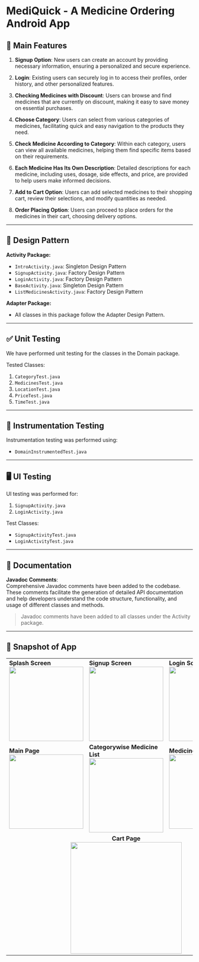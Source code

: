 # MediQuick - A Medicine Ordering Android App

## 🚀 Main Features

1. **Signup Option**: New users can create an account by providing necessary information, ensuring a personalized and secure experience.

2. **Login**: Existing users can securely log in to access their profiles, order history, and other personalized features.

3. **Checking Medicines with Discount**: Users can browse and find medicines that are currently on discount, making it easy to save money on essential purchases.

4. **Choose Category**: Users can select from various categories of medicines, facilitating quick and easy navigation to the products they need.

5. **Check Medicine According to Category**: Within each category, users can view all available medicines, helping them find specific items based on their requirements.

6. **Each Medicine Has Its Own Description**: Detailed descriptions for each medicine, including uses, dosage, side effects, and price, are provided to help users make informed decisions.

7. **Add to Cart Option**: Users can add selected medicines to their shopping cart, review their selections, and modify quantities as needed.

8. **Order Placing Option**: Users can proceed to place orders for the medicines in their cart, choosing delivery options.

---

## 🧱 Design Pattern

**Activity Package:**

- `IntroActivity.java`: Singleton Design Pattern
- `SignupActivity.java`: Factory Design Pattern
- `LoginActivity.java`: Factory Design Pattern
- `BaseActivity.java`: Singleton Design Pattern
- `ListMedicinesActivity.java`: Factory Design Pattern

**Adapter Package:**

- All classes in this package follow the Adapter Design Pattern.

---

## ✅ Unit Testing

We have performed unit testing for the classes in the Domain package.

Tested Classes:

1. `CategoryTest.java`  
2. `MedicinesTest.java`  
3. `LocationTest.java`  
4. `PriceTest.java`  
5. `TimeTest.java`

---

## 🧪 Instrumentation Testing

Instrumentation testing was performed using:

- `DomainInstrumentedTest.java`

---

## 🖥️ UI Testing

UI testing was performed for:

1. `SignupActivity.java`  
2. `LoginActivity.java`  

Test Classes:

- `SignupActivityTest.java`  
- `LoginActivityTest.java`

---

## 📄 Documentation

**Javadoc Comments**:  
Comprehensive Javadoc comments have been added to the codebase. These comments facilitate the generation of detailed API documentation and help developers understand the code structure, functionality, and usage of different classes and methods.

> Javadoc comments have been added to all classes under the Activity package.

---

## 📱 Snapshot of App

<table>
  <tr>
    <td><b>Splash Screen</b><br><img src="https://github.com/Mushfiq2007027/MediQuick-A-Medicine-Ordering-Android-App/assets/132667084/4a171ffa-178c-4099-92ac-68662e39c538" width="200"/></td>
    <td><b>Signup Screen</b><br><img src="https://github.com/Mushfiq2007027/MediQuick-A-Medicine-Ordering-Android-App/assets/132667084/2ad0151f-adad-4423-a769-d43988c362da" width="200"/></td>
    <td><b>Login Screen</b><br><img src="https://github.com/Mushfiq2007027/MediQuick-A-Medicine-Ordering-Android-App/assets/132667084/2afa7ce7-a325-4df7-af5a-7106fec3f4ce" width="200"/></td>
  </tr>
  <tr>
    <td><b>Main Page</b><br><img src="https://github.com/Mushfiq2007027/MediQuick-A-Medicine-Ordering-Android-App/assets/132667084/e4453bcd-b0b3-4f38-aac4-85fdac6f3dbc" width="200"/></td>
    <td><b>Categorywise Medicine List</b><br><img src="https://github.com/Mushfiq2007027/MediQuick-A-Medicine-Ordering-Android-App/assets/132667084/efa140fd-6294-4e33-adc5-75608a1e456c" width="200"/></td>
    <td><b>Medicine Details Page</b><br><img src="https://github.com/Mushfiq2007027/MediQuick-A-Medicine-Ordering-Android-App/assets/132667084/92e0bf67-8846-4ae0-a9a3-0ba24eefe502" width="200"/></td>
  </tr>
  <tr>
    <td colspan="3" align="center"><b>Cart Page</b><br><img src="https://github.com/Mushfiq2007027/MediQuick-A-Medicine-Ordering-Android-App/assets/132667084/e689dd9e-f533-4e88-9c17-904a6a84d796" width="300"/></td>
  </tr>
</table>
